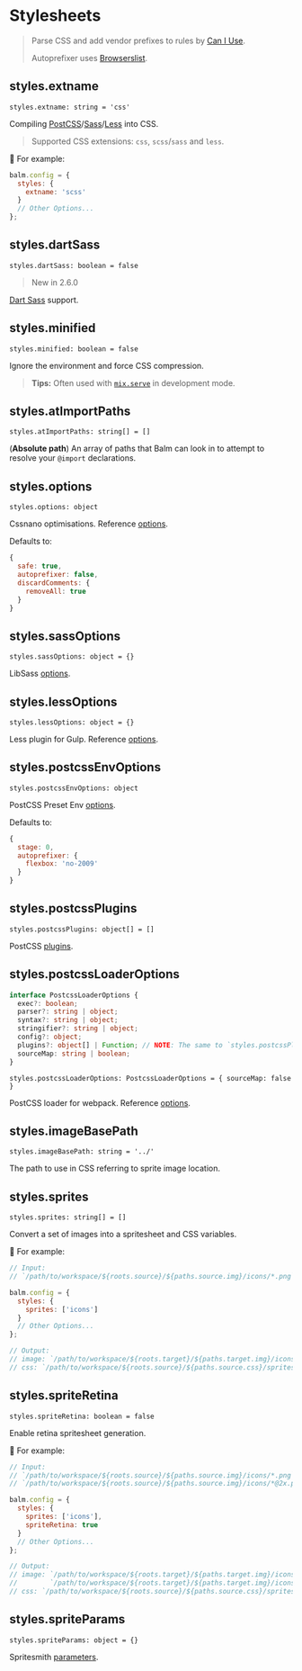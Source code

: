 # Stylesheets

> Parse CSS and add vendor prefixes to rules by [Can I Use](https://caniuse.com/).
>
> Autoprefixer uses [Browserslist](https://github.com/ai/browserslist#queries).

## styles.extname

`styles.extname: string = 'css'`

Compiling [PostCSS](https://postcss.org/)/[Sass](https://sass-lang.com/)/[Less](http://lesscss.org/) into CSS.

> Supported CSS extensions: `css`, `scss`/`sass` and `less`.

:chestnut: For example:

```js
balm.config = {
  styles: {
    extname: 'scss'
  }
  // Other Options...
};
```

## styles.dartSass

`styles.dartSass: boolean = false`

> New in 2.6.0

[Dart Sass](https://sass-lang.com/dart-sass) support.

## styles.minified

`styles.minified: boolean = false`

Ignore the environment and force CSS compression.

> **Tips:** Often used with [`mix.serve`](/api/serve) in development mode.

## styles.atImportPaths

`styles.atImportPaths: string[] = []`

(**Absolute path**) An array of paths that Balm can look in to attempt to resolve your `@import` declarations.

## styles.options

`styles.options: object`

Cssnano optimisations. Reference [options](https://cssnano.co/guides/optimisations/).

Defaults to:

```js
{
  safe: true,
  autoprefixer: false,
  discardComments: {
    removeAll: true
  }
}
```

## styles.sassOptions

`styles.sassOptions: object = {}`

LibSass [options](https://github.com/sass/node-sass#options).

## styles.lessOptions

`styles.lessOptions: object = {}`

Less plugin for Gulp. Reference [options](https://github.com/gulp-community/gulp-less#options).

## styles.postcssEnvOptions

`styles.postcssEnvOptions: object`

PostCSS Preset Env [options](https://github.com/csstools/postcss-preset-env#options).

Defaults to:

```js
{
  stage: 0,
  autoprefixer: {
    flexbox: 'no-2009'
  }
}
```

## styles.postcssPlugins

`styles.postcssPlugins: object[] = []`

PostCSS [plugins](https://www.postcss.parts/).

## styles.postcssLoaderOptions

```ts
interface PostcssLoaderOptions {
  exec?: boolean;
  parser?: string | object;
  syntax?: string | object;
  stringifier?: string | object;
  config?: object;
  plugins?: object[] | Function; // NOTE: The same to `styles.postcssPlugins`
  sourceMap: string | boolean;
}
```

`styles.postcssLoaderOptions: PostcssLoaderOptions = { sourceMap: false }`

PostCSS loader for webpack. Reference [options](https://github.com/postcss/postcss-loader#options).

## styles.imageBasePath

`styles.imageBasePath: string = '../'`

The path to use in CSS referring to sprite image location.

## styles.sprites

`styles.sprites: string[] = []`

Convert a set of images into a spritesheet and CSS variables.

:chestnut: For example:

```js
// Input:
// `/path/to/workspace/${roots.source}/${paths.source.img}/icons/*.png`

balm.config = {
  styles: {
    sprites: ['icons']
  }
  // Other Options...
};

// Output:
// image: `/path/to/workspace/${roots.target}/${paths.target.img}/icons-sprites.png`
// css: `/path/to/workspace/${roots.source}/${paths.source.css}/sprites/_icons.${styles.extname}`
```

## styles.spriteRetina

`styles.spriteRetina: boolean = false`

Enable retina spritesheet generation.

:chestnut: For example:

```js
// Input:
// `/path/to/workspace/${roots.source}/${paths.source.img}/icons/*.png`
// `/path/to/workspace/${roots.source}/${paths.source.img}/icons/*@2x.png`

balm.config = {
  styles: {
    sprites: ['icons'],
    spriteRetina: true
  }
  // Other Options...
};

// Output:
// image: `/path/to/workspace/${roots.target}/${paths.target.img}/icons-sprites.png`
//        `/path/to/workspace/${roots.target}/${paths.target.img}/icons-sprites@2x.png`
// css: `/path/to/workspace/${roots.source}/${paths.source.css}/sprites/_icons.${styles.extname}`
```

## styles.spriteParams

`styles.spriteParams: object = {}`

Spritesmith [parameters](https://github.com/twolfson/gulp.spritesmith#spritesmithparams).
